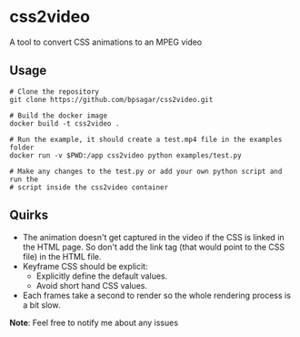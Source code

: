 # css2video

A tool to convert CSS animations to an MPEG video

## Usage

```
# Clone the repository
git clone https://github.com/bpsagar/css2video.git

# Build the docker image
docker build -t css2video .

# Run the example, it should create a test.mp4 file in the examples folder
docker run -v $PWD:/app css2video python examples/test.py

# Make any changes to the test.py or add your own python script and run the
# script inside the css2video container

```

## Quirks

- The animation doesn't get captured in the video if the CSS is linked in the HTML page. So don't add the link tag (that would point to the CSS file) in the HTML file.
- Keyframe CSS should be explicit:
    - Explicitly define the default values.
    - Avoid short hand CSS values.
- Each frames take a second to render so the whole rendering process is a bit slow.

**Note**: Feel free to notify me about any issues

